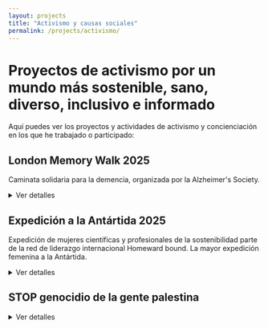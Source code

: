 ```yaml
---
layout: projects
title: "Activismo y causas sociales"
permalink: /projects/activismo/
---
```


# Proyectos de activismo por un mundo más sostenible, sano, diverso, inclusivo e informado

Aquí puedes ver los proyectos y actividades de activismo y concienciación en los que he trabajado o participado:

## London Memory Walk 2025 
Caminata solidaria para la demencia, organizada por la Alzheimer's Society.

<details>
<summary>Ver detalles</summary>
<p><strong>Estado:</strong> Activo</p>
<p><strong>Recaudación de fondos para la causa:</strong> 
    <a href="https://www.justgiving.com/team/ospasosderosa" target="_blank">
Campaña para la Alzheimer's Society
    </a>
</p>
<p><strong>Por quién:</strong> En memoria de mi abuela</p>
<p><strong>Historia:</strong> 
El equipo "OS PASOS DE ROSA" participamos en la caminata por la memoria organizada por la Sociedad británica para el Alzheimer (Alzheimer’s Society) en Londres.
Cada paso que daremos en la caminata por la memoria será por mi abuela Rosa y por todas las personas que viven con demencia, en ellas mismas o en sus seres queridos. Haz que esta caminata popular cuente: dona y acompáñanos. Tu donación ayudará a la Alzheimer’s Society a que siga ofreciendo apoyo y acompañamiento y a reescribir la historia de la demencia. Ahora, permíteme que te cuente nuestra historia con la demencia.
</p>

Rosa.
</p>
Color?
</p>
Flor.
</p>
Rosa con gotas de rocío por la mañana,
</p>
Recuerdos.
</p>
Rosa marchita,
</p>
Olvidos.
</p>
Pétalos caídos,
</p>
Historias para los vivos.
</p>

Mi abuela se llamaba Rosa. Era una señora tradicional del rural gallego (España), siempre vestida de negro. Cuando vistió de su color fue antes de que yo naciese, posiblemente de niña, haciendo teatro y recitales junto a su hermana, o cuando aprendían a leer, a escribir, geografía y alguna versión de la historia en una escuela pública en los inicios de una dictadura. De joven vivió de la tierra, como la familia. Hasta que Manuel le ofreció otra vida: la de las mujeres que esperan a los que se van al mar, la de una mujer que recorría España para ver a su amor en cada puerto en el que atracaba durante su travesía por el mundo. Manuel también le dio a la niña de sus ojos, mi madre, también Rosa.
Además de la niña rosa de sus ojos, durante no mucho tiempo, tuvo el iris negro de unos ojos que nunca pudieron ver. Aun así la familia creció años más tarde, antes de reducirse. Aquello que no debía nombrarse excavó un túnel negro que ella cruzaba cada día. Lo atravesaba cargada de todo el amor necesario para tapar su sombra y la soledad de no estar sola. La mayor parte de ese amor lo recibíamos mi madre y yo, viviendo las tres y mi padre bajo un mismo techo.
Aquello que no debía nombrarse volvió a aparecer, pero no hizo cambios en el túnel, solo en los pulmones, y se fue. El túnel se oscureció más cuando yo me fui, y ella sintió la soledad de estar más sola. El color rosa lo traían las cartas, las llamadas y las visitas. Cuando le hablé de mi pareja por primera vez, creó una nueva historia memorable, ella, curiosa e imaginativa. Una imaginación que volaba cada vez más libre, y más alejada de su sombra, de su memoria y de su cuerpo. Como cuando me fue a visitar a Granada... volando en una silla.
La niña rosa de sus ojos la cuidó con la devoción, amor y paciencia que se cuida a una madre que se olvida de su hija.

</p>
2020.
</p>
Pandemia.
</p>
Dos países.
</p>
Una distancia cada vez más larga entre las historias que repetía y me encantaría volver a escuchar, y sus recuerdos exiliados a ninguna parte.
</p>
Rosa bella, rosa marchita.
</p>
Manos suaves que se quedaron quietas para siempre después de leer una postal de Navidad con noticias tan tristes para ella que no merecía ser celebrada.
</p>
Rosa bella, rosa libre.
</p>
Manos jóvenes, ya libres, con heridas de batalla, que hasta 7 meses más tarde no pudieron sentir las manos que podrían ayudar a cerrarlas.
Un tiempo cada vez más largo entre el silencioso adiós de Rosa y los abrazos no abrazados a tiempo.
</p>
Maldita pandemia.
</p>
Benditas vacunas.
</p>
2021.

</p>
2025. Este año se cumplen cinco desde que mi abuela Rosa falleció. Y por eso caminamos juntos en esta caminata popular. Caminamos mi madre, mi padre, y yo. Caminamos por la mujer de las historias que no se acababan hasta que se acabaron. También caminamos por la mujer de los cuidados, mi madre. Queremos recordar a nuestra abuela/madre/suegra, visibilizar la demencia con nuestra historia personal, y animar a donar para hacer frente a la que será la mayor pandemia de nuestro tiempo. Ya hemos movilizado a mi pareja, que también caminará con nosotros para recordar a la señora que se sorprendió de que no fuese negro cuando supo de él. Ahora nos falta movilizarte a ti.

</p>
Cada paso adelante es un paso hacia construir un mundo donde se pueda vivir una vida digna con demencia. Te invitamos a donar a la Alzheimer's Society, para que cada historia cuente.

</p>
Rosa: Color, Flor, Red.

</p>
Gracias.
</p>

</details>

## Expedición a la Antártida 2025 
Expedición de mujeres científicas y profesionales de la sostenibilidad parte de la red de liderazgo internacional Homeward bound. La mayor expedición femenina a la Antártida.

<details>
<summary>Ver detalles</summary>
<p><strong>Estado:</strong> Finalizada</p>
<p><strong>Recaudación de fondos para la causa:</strong> [Campaña para la participación en la expedición](https://chuffed.org/project/albafsanleshb8esp)</p>
<p><strong>Por quién:</strong> Por mí, por las mujeres invisibilizadas, por Galicia en el mundo, por las generaciones futuras y por una sociedad sana y justa en un mundo sostenible y diverso</p>
<p><strong>Historia:</strong> 
      <a href="https://homewardboundprojects.com.au/profile/alba-fernandez-sanles/" target="_blank">
        Mi perfil en inglés; 
        </a>
      <a href="https://homewardboundprojects.com.au/hbtransform2025/" target="_blank">
        Expedición HBTransform
        </a>
</p>

</details>

## STOP genocidio de la gente palestina 

<details>
<summary>Ver detalles</summary>
<p><strong>Estado:</strong> Activo</p>
<p><strong>Recaudación de fondos para la causa:</strong> No</p>
<p><strong>Por quién:</strong> Por la gente palestina y por un mundo tolerante y descolonizado</p>
<p><strong>Historia:</strong> Mi activismo por esta causa usa diferentes formatos difíciles de plasmar y ejecutar en formato de proyecto.
</p>
  
## **En construcción**

<details>
<summary>Ver detalles</summary>
<p><strong>Estado:</strong> Activo</p>

</details>
